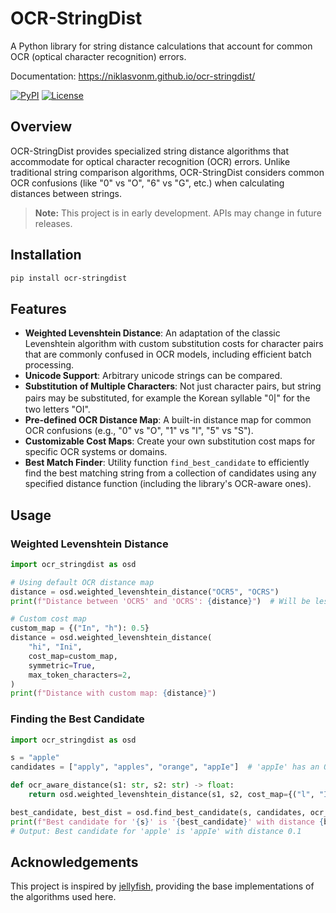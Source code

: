 # OCR-StringDist

A Python library for string distance calculations that account for common OCR (optical character recognition) errors.

Documentation: https://niklasvonm.github.io/ocr-stringdist/

[![PyPI](https://img.shields.io/badge/PyPI-Package-blue)](https://pypi.org/project/ocr-stringdist/)
[![License](https://img.shields.io/badge/License-MIT-green)](LICENSE)

## Overview

OCR-StringDist provides specialized string distance algorithms that accommodate for optical character recognition (OCR) errors. Unlike traditional string comparison algorithms, OCR-StringDist considers common OCR confusions (like "0" vs "O", "6" vs "G", etc.) when calculating distances between strings.

> **Note:** This project is in early development. APIs may change in future releases.

## Installation

```bash
pip install ocr-stringdist
```

## Features

- **Weighted Levenshtein Distance**: An adaptation of the classic Levenshtein algorithm with custom substitution costs for character pairs that are commonly confused in OCR models, including efficient batch processing.
- **Unicode Support**: Arbitrary unicode strings can be compared.
- **Substitution of Multiple Characters**: Not just character pairs, but string pairs may be substituted, for example the Korean syllable "이" for the two letters "OI".
- **Pre-defined OCR Distance Map**: A built-in distance map for common OCR confusions (e.g., "0" vs "O", "1" vs "l", "5" vs "S").
- **Customizable Cost Maps**: Create your own substitution cost maps for specific OCR systems or domains.
- **Best Match Finder**: Utility function `find_best_candidate` to efficiently find the best matching string from a collection of candidates using any specified distance function (including the library's OCR-aware ones).

## Usage

### Weighted Levenshtein Distance

```python
import ocr_stringdist as osd

# Using default OCR distance map
distance = osd.weighted_levenshtein_distance("OCR5", "OCRS")
print(f"Distance between 'OCR5' and 'OCRS': {distance}")  # Will be less than 1.0

# Custom cost map
custom_map = {("In", "h"): 0.5}
distance = osd.weighted_levenshtein_distance(
    "hi", "Ini",
    cost_map=custom_map,
    symmetric=True,
    max_token_characters=2,
)
print(f"Distance with custom map: {distance}")
```

### Finding the Best Candidate

```python
import ocr_stringdist as osd

s = "apple"
candidates = ["apply", "apples", "orange", "appIe"]  # 'appIe' has an OCR-like error

def ocr_aware_distance(s1: str, s2: str) -> float:
    return osd.weighted_levenshtein_distance(s1, s2, cost_map={("l", "I"): 0.1})

best_candidate, best_dist = osd.find_best_candidate(s, candidates, ocr_aware_distance)
print(f"Best candidate for '{s}' is '{best_candidate}' with distance {best_dist}")
# Output: Best candidate for 'apple' is 'appIe' with distance 0.1
```

## Acknowledgements

This project is inspired by [jellyfish](https://github.com/jamesturk/jellyfish), providing the base implementations of the algorithms used here.
